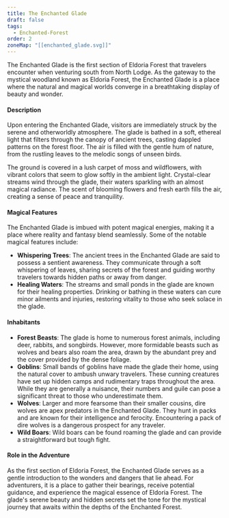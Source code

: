 ```yaml
---
title: The Enchanted Glade
draft: false
tags:
  - Enchanted-Forest
order: 2
zoneMap: "[[enchanted_glade.svg]]"
---
```

The Enchanted Glade is the first section of Eldoria Forest that travelers encounter when venturing south from North Lodge. As the gateway to the mystical woodland known as Eldoria Forest, the Enchanted Glade is a place where the natural and magical worlds converge in a breathtaking display of beauty and wonder.

#### Description

Upon entering the Enchanted Glade, visitors are immediately struck by the serene and otherworldly atmosphere. The glade is bathed in a soft, ethereal light that filters through the canopy of ancient trees, casting dappled patterns on the forest floor. The air is filled with the gentle hum of nature, from the rustling leaves to the melodic songs of unseen birds.

The ground is covered in a lush carpet of moss and wildflowers, with vibrant colors that seem to glow softly in the ambient light. Crystal-clear streams wind through the glade, their waters sparkling with an almost magical radiance. The scent of blooming flowers and fresh earth fills the air, creating a sense of peace and tranquility.

#### Magical Features

The Enchanted Glade is imbued with potent magical energies, making it a place where reality and fantasy blend seamlessly. Some of the notable magical features include:

- **Whispering Trees**: The ancient trees in the Enchanted Glade are said to possess a sentient awareness. They communicate through a soft whispering of leaves, sharing secrets of the forest and guiding worthy travelers towards hidden paths or away from danger.
- **Healing Waters**: The streams and small ponds in the glade are known for their healing properties. Drinking or bathing in these waters can cure minor ailments and injuries, restoring vitality to those who seek solace in the glade.

#### Inhabitants

- **Forest Beasts**: The glade is home to numerous forest animals, including deer, rabbits, and songbirds. However, more formidable beasts such as wolves and bears also roam the area, drawn by the abundant prey and the cover provided by the dense foliage.
- **Goblins**: Small bands of goblins have made the glade their home, using the natural cover to ambush unwary travelers. These cunning creatures have set up hidden camps and rudimentary traps throughout the area. While they are generally a nuisance, their numbers and guile can pose a significant threat to those who underestimate them.
- **Wolves**: Larger and more fearsome than their smaller cousins, dire wolves are apex predators in the Enchanted Glade. They hunt in packs and are known for their intelligence and ferocity. Encountering a pack of dire wolves is a dangerous prospect for any traveler.
- **Wild Boars**: Wild boars can be found roaming the glade and can provide a straightforward but tough fight.

#### Role in the Adventure

As the first section of Eldoria Forest, the Enchanted Glade serves as a gentle introduction to the wonders and dangers that lie ahead. For adventurers, it is a place to gather their bearings, receive potential guidance, and experience the magical essence of Eldoria Forest. The glade's serene beauty and hidden secrets set the tone for the mystical journey that awaits within the depths of the Enchanted Forest.
